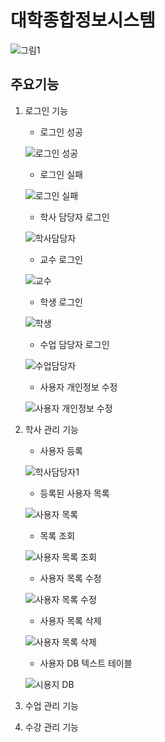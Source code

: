 # 대학종합정보시스템
![그림1](https://user-images.githubusercontent.com/71927210/126895277-98982d9a-16df-4a6f-92d2-a73d8349162e.png)

## 주요기능
1. 로그인 기능
   - 로그인 성공
 
    ![로그인 성공](https://user-images.githubusercontent.com/71927210/126895340-1eda8ef0-1d1e-4c6c-bcc9-cde90baa3112.png)

   - 로그인 실패
   
    ![로그인 실패](https://user-images.githubusercontent.com/71927210/126895338-8b0c4608-0e6c-4abd-a8cb-e242c6684e57.png)
    
   - 학사 담당자 로그인 
 
    ![학사담당자](https://user-images.githubusercontent.com/71927210/126895608-e4e27963-0276-41d4-8e1e-c9e5d1145f03.png)

   - 교수 로그인 
 
    ![교수](https://user-images.githubusercontent.com/71927210/126895605-47defcf5-406d-4d19-afbf-9889c95c1574.png)

   - 학생 로그인 
   
    ![학생](https://user-images.githubusercontent.com/71927210/126895607-e2e73aa3-83d8-4bae-9a2a-ea2b7fe0577a.png)

   - 수업 담당자 로그인
   
    ![수업담당자](https://user-images.githubusercontent.com/71927210/126895610-12ae8ab7-4bfc-4560-a35e-e11cfdac0000.png)
    
   - 사용자 개인정보 수정 
   
    ![사용자 개인정보 수정](https://user-images.githubusercontent.com/71927210/126895703-87341c46-5737-4595-85e4-1c7df65803e2.png)


3. 학사 관리 기능 

   - 사용자 등록
   
   ![학사담당자1](https://user-images.githubusercontent.com/71927210/126895910-848a37ca-0e91-4b98-89fd-37b815649841.png)
    
   - 등록된 사용자 목록
   
   ![사용자 목록](https://user-images.githubusercontent.com/71927210/126896022-5ca4090d-f67b-4fa8-85b9-0e67a4039784.png)
   
   - 목록 조회 
   
   ![사용자 목록 조회](https://user-images.githubusercontent.com/71927210/126896051-dfdcff80-89bb-4c12-83e0-8b9f99ade41d.png)
   
   - 사용자 목록 수정 
   
   ![사용자 목록 수정](https://user-images.githubusercontent.com/71927210/126896113-534245de-b89f-4764-aa9c-a1189e788bde.png)
   
   - 사용자 목록 삭제 
   
   ![사용자 목록 삭제](https://user-images.githubusercontent.com/71927210/126896111-244a91ca-f2d5-493e-8b0c-97d9ea696fe2.png)

   - 사용자 DB 텍스트 테이블 
   
   ![시용지 DB](https://user-images.githubusercontent.com/71927210/126895966-1357750b-ef9a-4546-82c9-94598fe6ccba.png)




5. 수업 관리 기능
6. 수강 관리 기능

